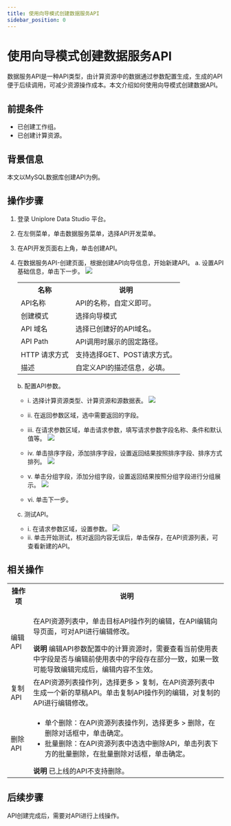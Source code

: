 ```yaml
---
title: 使用向导模式创建数据服务API
sidebar_position: 0
---
```


# 使用向导模式创建数据服务API
数据服务API是一种API类型，由计算资源中的数据通过参数配置生成，生成的API便于后续调用，可减少资源操作成本。本文介绍如何使用向导模式创建数据API。

## 前提条件
- 已创建工作组。
- 已创建计算资源。

## 背景信息
本文以MySQL数据库创建API为例。

## 操作步骤
1. 登录 Uniplore Data Studio 平台。
2. 在左侧菜单，单击数据服务菜单，选择API开发菜单。
3. 在API开发页面右上角，单击创建API。
4. 在数据服务API-创建页面，根据创建API向导信息，开始新建API。
    a. 设置API基础信息，单击下一步。
    [![](https://uniplore-docs.oss-cn-chengdu.aliyuncs.com/datastudio/data-service/create-api-guide-mode.png)](https://uniplore-docs.oss-cn-chengdu.aliyuncs.com/datastudio/data-service/create-api-guide-mode.png)
    <table>
      <tr>
          <th>名称</th>
          <th>说明</th>
      </tr>
      <tr>
          <td>API名称</td>
          <td>API的名称，自定义即可。</td>
      </tr>
      <tr>
          <td>创建模式</td>
          <td>选择向导模式</td>
      </tr>
      <tr>
          <td>API 域名</td>
          <td>选择已创建好的API域名。</td>
      </tr>
      <tr>
          <td>API Path</td>
          <td>API调用时展示的固定路径。</td>
      </tr>
      <tr>
          <td>HTTP 请求方式</td>
          <td>支持选择GET、POST请求方式。</td>
      </tr>
      <tr>
          <td>描述</td>
          <td>自定义API的描述信息，必填。</td>
      </tr>
    </table>
    b. 配置API参数。
      
      - i. 选择计算资源类型、计算资源和源数据表。
      [![](https://uniplore-docs.oss-cn-chengdu.aliyuncs.com/datastudio/data-service/api-param-config.png)](https://uniplore-docs.oss-cn-chengdu.aliyuncs.com/datastudio/data-service/api-param-config.png)
      - ii. 在返回参数区域，选中需要返回的字段。
      - iii. 在请求参数区域，单击请求参数，填写请求参数字段名称、条件和默认值等。
      [![](https://uniplore-docs.oss-cn-chengdu.aliyuncs.com/datastudio/data-service/api-request-param.png)](https://uniplore-docs.oss-cn-chengdu.aliyuncs.com/datastudio/data-service/api-request-param.png)
      
      - iv. 单击排序字段，添加排序字段，设置返回结果按照排序字段、排序方式排列。
      [![](https://uniplore-docs.oss-cn-chengdu.aliyuncs.com/datastudio/data-service/api-order-param.png)](https://uniplore-docs.oss-cn-chengdu.aliyuncs.com/datastudio/data-service/api-order-param.png)
      - v. 单击分组字段，添加分组字段，设置返回结果按照分组字段进行分组展示。
      [![](https://uniplore-docs.oss-cn-chengdu.aliyuncs.com/datastudio/data-service/api-group-param.png)](https://uniplore-docs.oss-cn-chengdu.aliyuncs.com/datastudio/data-service/api-group-param.png)
      - vi. 单击下一步。
    
    c. 测试API。
      - i. 在请求参数区域，设置参数。
      [![](https://uniplore-docs.oss-cn-chengdu.aliyuncs.com/datastudio/data-service/api-test.png)](https://uniplore-docs.oss-cn-chengdu.aliyuncs.com/datastudio/data-service/api-test.png)
      - ii. 单击开始测试，核对返回内容无误后，单击保存，在API资源列表，可查看新建的API。

## 相关操作
<table>
    <tr>
        <th>操作项</th>
        <th>说明</th>
    </tr>
     <tr>
        <td>编辑API</td>
        <td>
        <p>在API资源列表中，单击目标API操作列的编辑，在API编辑向导页面，可对API进行编辑修改。</p>
        <strong>说明 </strong>
        编辑API参数配置中的计算资源时，需要查看当前使用表中字段是否与编辑前使用表中的字段存在部分一致，如果一致可能导致编辑完成后，编辑内容不生效。
        </td>
    </tr>
     <tr>
        <td>复制API</td>
        <td>在API资源列表操作列，选择更多 > 复制，在API资源列表中生成一个新的草稿API。单击复制API操作列的编辑，对复制的API进行编辑修改。</td>
    </tr>
     <tr>
        <td>删除API</td>
        <td>
          <ul>
            <li>单个删除：在API资源列表操作列，选择更多 > 删除，在删除对话框中，单击确定。</li>
            <li>批量删除：在API资源列表中选选中删除API，单击列表下方的批量删除，在批量删除对话框，单击确定。</li>
          </ul>
          <strong>说明</strong>
          已上线的API不支持删除。
        </td>
    </tr>    
</table>

## 后续步骤
API创建完成后，需要对API进行上线操作。